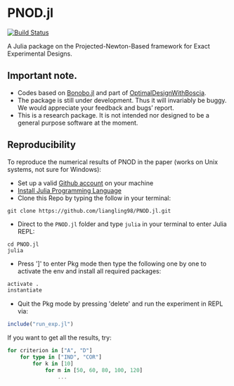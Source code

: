 # PNOD.jl

[![Build Status](https://github.com/liangling98/PNOD.jl/actions/workflows/CI.yml/badge.svg?branch=main)](https://github.com/liangling98/PNOD.jl/actions/workflows/CI.yml?query=branch%3Amain)

A Julia package on the Projected-Newton-Based framework for Exact Experimental Designs. 

## Important note.

- Codes based on [Bonobo.jl](https://github.com/Wikunia/Bonobo.jl/tree/main) and part of [OptimalDesignWithBoscia](https://github.com/ZIB-IOL/OptimalDesignWithBoscia). 
- The package is still under development. Thus it will invariably be buggy. We would appreciate your feedback and bugs’ report.
- This is a research package. It is not intended nor designed to be a general purpose software at the moment.


## Reproducibility
To reproduce the numerical results of PNOD in the paper (works on Unix systems, not sure for Windows):

- Set up a valid [Github account](https://docs.github.com/en/get-started) on your machine
- [Install Julia Programming Language](https://julialang.org/install/)
- Clone this Repo by typing the follow in your terminal:
```git
git clone https://github.com/liangling98/PNOD.jl.git
```
- Direct to the `PNOD.jl` folder and type `julia` in your terminal to enter Julia REPL:
```
cd PNOD.jl
julia
```
- Press ']' to enter Pkg mode then type the following one by one to activate the env and install all required packages:
```julia
activate .
instantiate
```
- Quit the Pkg mode by pressing 'delete' and run the experiment in REPL via:
```julia
include("run_exp.jl")
```
If you want to get all the results, try:
```julia
for criterion in ["A", "D"]
    for type in ["IND", "COR"]
        for k in [10]
            for m in [50, 60, 80, 100, 120]
                ...
```
